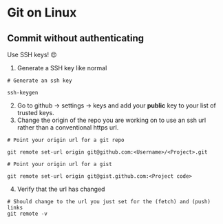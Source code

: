 # Git on Linux

## Commit without authenticating
Use SSH keys! 😍

1. Generate a SSH key like normal
```
# Generate an ssh key

ssh-keygen
```
2. Go to github -> settings -> keys and add your **public** key to your list of trusted keys.
3. Change the origin of the repo you are working on to use an ssh url rather than a conventional https url.

```
# Point your origin url for a git repo

git remote set-url origin git@github.com:<Username>/<Project>.git
```

```
# Point your origin url for a gist

git remote set-url origin git@gist.github.com:<Project code>
```

4. Verify that the url has changed
```
# Should change to the url you just set for the (fetch) and (push) links
git remote -v
```